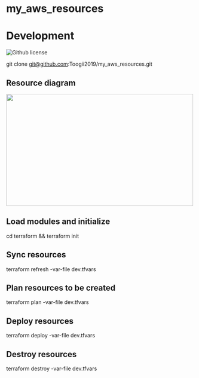 # my_aws_resources


# Development

![Github license](https://img.shields.io/badge/license-None-blue.svg)

git clone git@github.com:Toogii2019/my_aws_resources.git

## Resource diagram

<img src="Untitled Diagram.drawio" width="500" height="300">

## Load modules and initialize

cd terraform && terraform init  

## Sync resources

terraform refresh -var-file dev.tfvars

## Plan resources to be created

terraform plan -var-file dev.tfvars

## Deploy resources

terraform deploy -var-file dev.tfvars

## Destroy resources

terraform destroy -var-file dev.tfvars
